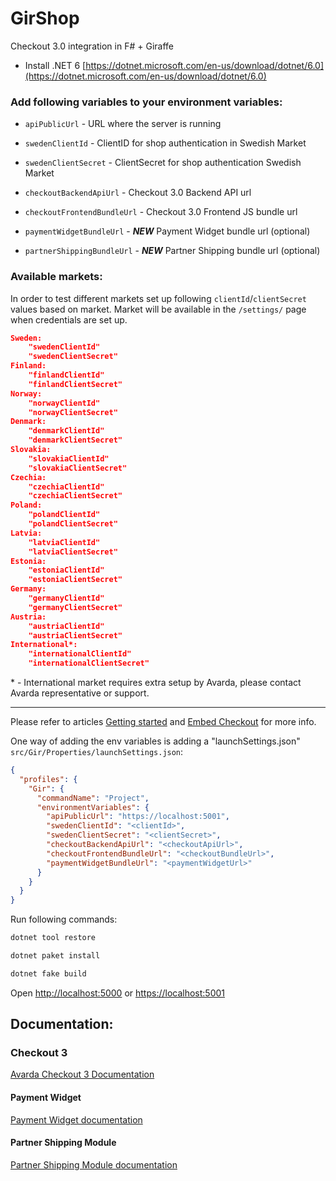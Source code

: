 # GirShop

Checkout 3.0 integration in F# + Giraffe

- Install .NET 6 [https://dotnet.microsoft.com/en-us/download/dotnet/6.0](https://dotnet.microsoft.com/en-us/download/dotnet/6.0)

### Add following variables to your environment variables:

- `apiPublicUrl` - URL where the server is running

- `swedenClientId` - ClientID for shop authentication in Swedish Market

- `swedenClientSecret` - ClientSecret for shop authentication Swedish Market

- `checkoutBackendApiUrl` - Checkout 3.0 Backend API url

- `checkoutFrontendBundleUrl` - Checkout 3.0 Frontend JS bundle url

- `paymentWidgetBundleUrl` - **_NEW_** Payment Widget bundle url (optional)

- `partnerShippingBundleUrl` - **_NEW_** Partner Shipping bundle url (optional)

### Available markets:

In order to test different markets set up following `clientId`/`clientSecret` values based on market. Market will be available in the `/settings/` page when credentials are set up.

```json
Sweden:
    "swedenClientId"
    "swedenClientSecret"
Finland:
    "finlandClientId"
    "finlandClientSecret"
Norway:
    "norwayClientId"
    "norwayClientSecret"
Denmark:
    "denmarkClientId"
    "denmarkClientSecret"
Slovakia:
    "slovakiaClientId"
    "slovakiaClientSecret"
Czechia:
    "czechiaClientId"
    "czechiaClientSecret"
Poland:
    "polandClientId"
    "polandClientSecret"
Latvia:
    "latviaClientId"
    "latviaClientSecret"
Estonia:
    "estoniaClientId"
    "estoniaClientSecret"
Germany:
    "germanyClientId"
    "germanyClientSecret"
Austria:
    "austriaClientId"
    "austriaClientSecret"
International*:
    "internationalClientId"
    "internationalClientSecret"
```

\* - International market requires extra setup by Avarda, please contact Avarda representative or support.

<hr>

Please refer to articles [Getting started](https://docs.avarda.com/checkout-3/getting-started/) and
[Embed Checkout](https://docs.avarda.com/checkout-3/embed-checkout/) for more info.

One way of adding the env variables is adding a "launchSettings.json" `src/Gir/Properties/launchSettings.json`:

```json
{
  "profiles": {
    "Gir": {
      "commandName": "Project",
      "environmentVariables": {
        "apiPublicUrl": "https://localhost:5001",
        "swedenClientId": "<clientId>",
        "swedenClientSecret": "<clientSecret>",
        "checkoutBackendApiUrl": "<checkoutApiUrl>",
        "checkoutFrontendBundleUrl": "<checkoutBundleUrl>",
        "paymentWidgetBundleUrl": "<paymentWidgetUrl>"
      }
    }
  }
}
```

Run following commands:

```bash
dotnet tool restore

dotnet paket install

dotnet fake build
```

Open [http://localhost:5000](localhost:5000) or [https://localhost:5001](localhost:5001)

## Documentation:

### Checkout 3

[Avarda Checkout 3 Documentation](https://docs.avarda.com/checkout-3/overview/)

#### Payment Widget

[Payment Widget documentation](https://docs.avarda.com/checkout-3/payment-widget/)

#### Partner Shipping Module

[Partner Shipping Module documentation](https://docs.avarda.com/checkout-3/shipping-broker/provider-specific-integration-guide/partner-shipping/)

